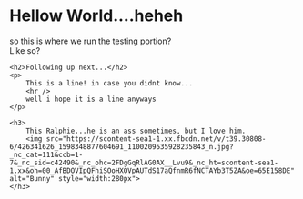 <!DOCTYPE html>
<html>
<body>
    <h1> Hellow World....heheh</h1>
    <p>
        so this is where we run the testing portion?
        <br />
        Like so?
    </p>

    <h2>Following up next...</h2>
    <p>
        This is a line! in case you didnt know...
        <hr />
        well i hope it is a line anyways
    </p>

    <h3>
        This Ralphie...he is an ass sometimes, but I love him.
        <img src="https://scontent-sea1-1.xx.fbcdn.net/v/t39.30808-6/426341626_1598348877604691_1100209535928235843_n.jpg?_nc_cat=111&ccb=1-7&_nc_sid=c42490&_nc_ohc=2FDgGqRlAG0AX__Lvu9&_nc_ht=scontent-sea1-1.xx&oh=00_AfBDOVIpQFhiSOoHXOVpAUTdS17aQfnmR6fNCTAYb3T5ZA&oe=65E158DE" alt="Bunny" style="width:280px">
    </h3>

</body>
</html>


